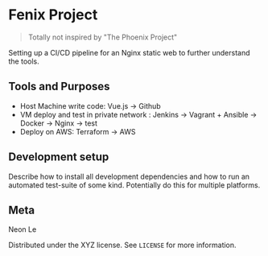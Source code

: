 # Fenix Project
> Totally not inspired by "The Phoenix Project"

Setting up a CI/CD pipeline for an Nginx static web to further understand the tools.


## Tools and Purposes

* Host Machine write code: Vue.js -> Github
* VM deploy and test in private network : Jenkins -> Vagrant + Ansible -> Docker -> Nginx -> test
* Deploy on AWS: Terraform -> AWS

## Development setup

Describe how to install all development dependencies and how to run an automated test-suite of some kind. Potentially do this for multiple platforms.


## Meta

Neon Le

Distributed under the XYZ license. See ``LICENSE`` for more information.
